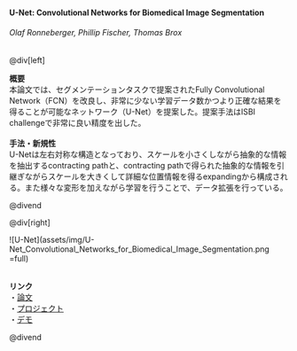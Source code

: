 #### U-Net: Convolutional Networks for Biomedical Image Segmentation
###### Olaf Ronneberger, Phillip Fischer, Thomas Brox

@div[left]

__概要__<br>
本論文では、セグメンテーションタスクで提案されたFully Convolutional Network（FCN）を改良し、非常に少ない学習データ数かつより正確な結果を得ることが可能なネットワーク（U-Net）を提案した。提案手法はISBI challengeで非常に良い精度を出した。<br>
<br>
__手法・新規性__<br>
U-Netは左右対称な構造となっており、スケールを小さくしながら抽象的な情報を抽出するcontracting pathと、contracting pathで得られた抽象的な情報を引継ぎながらスケールを大きくして詳細な位置情報を得るexpandingから構成される。また様々な変形を加えながら学習を行うことで、データ拡張を行っている。<br>


@divend

@div[right]

![U-Net](assets/img/U-Net_Convolutional_Networks_for_Biomedical_Image_Segmentation.png =full)<br>
<br>

__リンク__<br>
・[論文](https://arxiv.org/abs/1505.04597)<br>
・[プロジェクト](https://lmb.informatik.uni-freiburg.de/people/ronneber/u-net/)<br>
・[デモ](https://lmb.informatik.uni-freiburg.de/people/ronneber/u-net/)

@divend